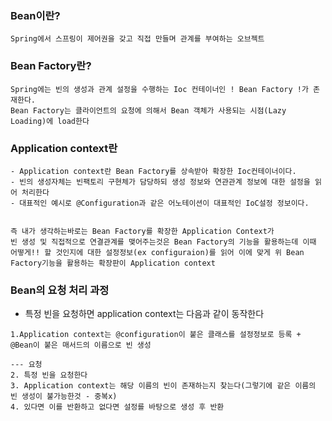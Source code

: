 ### Bean이란?
```
Spring에서 스프링이 제어권을 갖고 직접 만들며 관계를 부여하는 오브젝트
```

### Bean Factory란?
```
Spring에는 빈의 생성과 관계 설정을 수행하는 Ioc 컨테이너인 ! Bean Factory !가 존재한다.
Bean Factory는 클라이언트의 요청에 의해서 Bean 객체가 사용되는 시점(Lazy Loading)에 load한다
```

### Application context란
```
- Application context란 Bean Factory를 상속받아 확장한 Ioc컨테이너이다.
- 빈의 생성자체는 빈팩토리 구현체가 담당하되 생성 정보와 연관관계 정보에 대한 설정을 읽어 처리한다
- 대표적인 예시로 @Configuration과 같은 어노테이션이 대표적인 IoC설정 정보이다.


즉 내가 생각하는바로는 Bean Factory를 확장한 Application Context가 
빈 생성 및 직접적으로 연결관계를 맺어주는것은 Bean Factory의 기능을 활용하는데 이때 
어떻게!! 할 것인지에 대한 설정정보(ex configuraion)를 읽어 이에 맞게 위 Bean Factory기능을 활용하는 확장판이 Application context
```

### Bean의 요청 처리 과정
- 특정 빈을 요청하면 application context는 다음과 같이 동작한다
```
1.Application context는 @configuration이 붙은 클래스를 설정정보로 등록 + @Bean이 붙은 매서드의 이름으로 빈 생성

--- 요청
2. 특정 빈을 요청한다
3. Application context는 해당 이름의 빈이 존재하는지 찾는다(그렇기에 같은 이름의 빈 생성이 불가능한것 - 중복x)
4. 있다면 이를 반환하고 없다면 설정를 바탕으로 생성 후 반환
```
